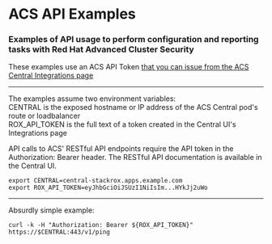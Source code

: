 # ACS API Examples

### Examples of API usage to perform configuration and reporting tasks with Red Hat Advanced Cluster Security

These examples use an ACS API Token [that you can issue from the ACS Central Integrations page](https://docs.openshift.com/acs/3.71/cli/getting-started-cli.html#cli-authentication_cli-getting-started)

---

The examples assume two environment variables:<br>
CENTRAL is the exposed hostname or IP address of the ACS Central pod's route or loadbalancer<br>
ROX_API_TOKEN is the full text of a token created in the Central UI's Integrations page<br>

API calls to ACS' RESTful API endpoints require the API token in the Authorization: Bearer header. The RESTful API documentation is available in the Central UI.

```
export CENTRAL=central-stackrox.apps.example.com
export ROX_API_TOKEN=eyJhbGciOiJSUzI1NiIsIm...HYkJj2uWo
```

---

Absurdly simple example:
```
curl -k -H "Authorization: Bearer ${ROX_API_TOKEN}" https://$CENTRAL:443/v1/ping
```
